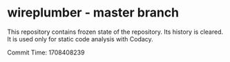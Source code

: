# wireplumber - master branch

This repository contains frozen state of the repository.
Its history is cleared. It is used only for static code
analysis with Codacy.

Commit Time: 1708408239